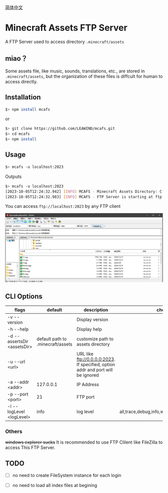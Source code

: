 [简体中文](README.md)

# Minecraft Assets FTP Server

A FTP Server used to access directory `.minecraft/assets`

## miao？

Some assets file, like music, sounds, translations, etc., are stored in `.minecraft/assets`, but the organization of these files is diffcult for human to access directly.

## Installation

```bash
$> npm install mcafs
```

or

```bash
$> git clone https://github.com/LEAWIND/mcafs.git
$> cd mcafs
$> npm install
```

## Usage

```bash
$> mcafs -u localhost:2023
```

Outputs

```bash
$> mcafs -u localhost:2023
[2023-10-05T12:24:32.942] [INFO] MCAFS - Minecraft Assets Directory: C:\Users\LEAWIND\AppData\Roaming\.minecraft\assets
[2023-10-05T12:24:32.983] [INFO] MCAFS - FTP Server is starting at ftp://localhost:2023/
```

You can access  `ftp://localhost:2023` by any FTP client

![filezilla-example](README.assets/filezilla-example.png)

## CLI Options

| flags                        | default                           | description                                                  | choices                                        |
| ---------------------------- | --------------------------------- | ------------------------------------------------------------ | ---------------------------------------------- |
| -v --version                 |                                   | Display version                                              |                                                |
| -h --help                    |                                   | Display help                                                 |                                                |
| -d --assertsDir \<assetsDir> | default path to .minecraft/assets | customize path to assets directory                           |                                                |
| -u --url \<url>              |                                   | URL like ftp://0.0.0.0:2023. If specified, option addr and port will be ignored |                                                |
| -a --addr \<addr>            | 127.0.0.1                         | IP Address                                                   |                                                |
| -p --port \<port>            | 21                                | FTP port                                                     |                                                |
| -l --logLevel \<logLevel>    | info                              | log level                                                    | all,trace,debug,info,warn,error,fatal,mark,off |

### Others

<del>windows explorer sucks</del> It is recommended to use FTP Clilent like FileZilla to access This FTP Server.

## TODO

* [ ] no need to create FileSystem instance for each login
* [ ] no need to load all index files at begining

